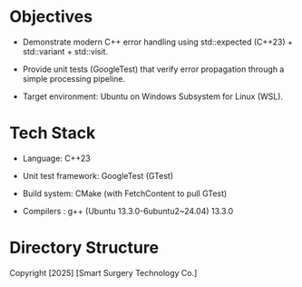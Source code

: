 # Objectives <br />

- Demonstrate modern C++ error handling using std::expected (C++23) + std::variant + std::visit. <br />

- Provide unit tests (GoogleTest) that verify error propagation through a simple processing pipeline. <br />

- Target environment: Ubuntu on Windows Subsystem for Linux (WSL). <br />

# Tech Stack <br />

- Language: C++23 <br />

- Unit test framework: GoogleTest (GTest) <br />

- Build system: CMake (with FetchContent to pull GTest) <br />

- Compilers : g++ (Ubuntu 13.3.0-6ubuntu2~24.04) 13.3.0 <br />

# Directory Structure <br />



 Copyright [2025] [Smart Surgery Technology Co.]
